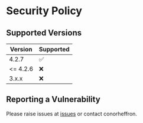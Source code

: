 # Security Policy

## Supported Versions

| Version | Supported          |
| ------- | ------------------ |
| 4.2.7   | :white_check_mark: |
| <= 4.2.6   | :x: |
| 3.x.x   | :x:                |

## Reporting a Vulnerability

Please raise issues at [issues](https://github.com/conorheffron/ironoc-db/issues) or contact conorheffron.
